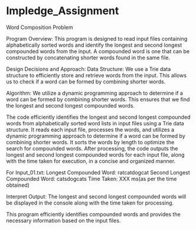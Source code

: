# Impledge_Assignment
Word Composition Problem 

Program Overview:
This program is designed to read input files containing alphabetically sorted words and identify the longest and second longest compounded words from the input. A compounded word is one that can be constructed by concatenating shorter words found in the same file.

Design Decisions and Approach:
Data Structure: We use a Trie data structure to efficiently store and retrieve words from the input. This allows us to check if a word can be formed by combining shorter words.

Algorithm: We utilize a dynamic programming approach to determine if a word can be formed by combining shorter words. This ensures that we find the longest and second longest compounded words.

The code efficiently identifies the longest and second longest compounded words from alphabetically sorted word lists in input files using a Trie data structure. It reads each input file, processes the words, and utilizes a dynamic programming approach to determine if a word can be formed by combining shorter words. It sorts the words by length to optimize the search for compounded words. After processing, the code outputs the longest and second longest compounded words for each input file, along with the time taken for execution, in a concise and organized manner.


For Input_01.txt:
Longest Compounded Word: ratcatdogcat
Second Longest Compounded Word: catsdogcats
Time Taken: XXX ms(as per the time obtained)

Interpret Output: The longest and second longest compounded words will be displayed in the console along with the time taken for processing.

This program efficiently identifies compounded words and provides the necessary information based on the input files. 
